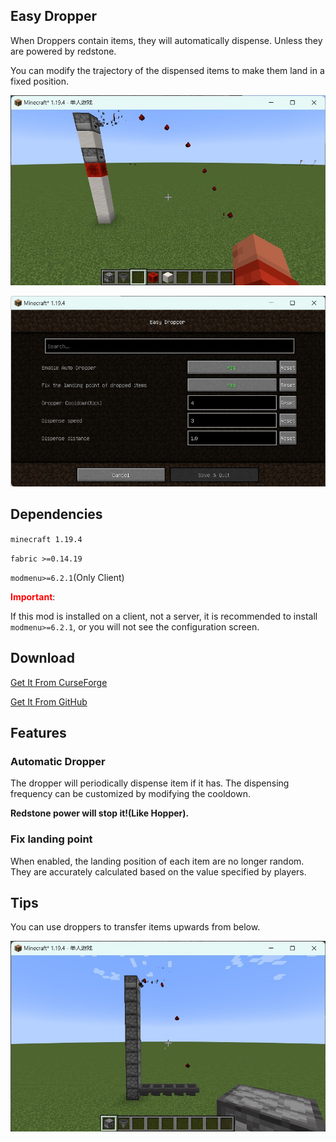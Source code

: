 ## Easy Dropper

When Droppers contain items, they will automatically dispense. Unless they are powered by redstone.

You can modify the trajectory of the dispensed items to make them land in a fixed position.

![screenshot1](res/sh_4.jpg)

![screenshot2](res/sh_2_EN.jpg)

## Dependencies

``minecraft 1.19.4``

``fabric >=0.14.19``

``modmenu>=6.2.1``(Only Client)

**<font color=red>Important</font>**:

If this mod is installed on a client, not a server, it is recommended to install ``modmenu>=6.2.1``, or you will not see the configuration screen.

## Download

[Get It From CurseForge](https://www.curseforge.com/minecraft/mc-mods/easydropper)

[Get It From GitHub](https://github.com/DearXuan7392/EasyDropper/releases/)

## Features

### Automatic Dropper

The dropper will periodically dispense item if it has. The dispensing frequency can be customized by modifying the cooldown.

**Redstone power will stop it!(Like Hopper).**

### Fix landing point

When enabled, the landing position of each item are no longer random. They are accurately calculated based on the value specified by players.

## Tips

You can use droppers to transfer items upwards from below.

![screenshot3](res/sh_3.jpg)